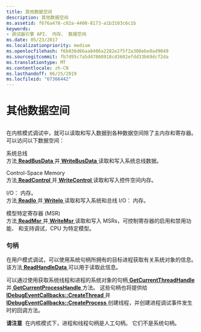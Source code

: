 ```yaml
---
title: 其他数据空间
description: 其他数据空间
ms.assetid: f676a478-c02a-4400-8173-a1b3103c6c1b
keywords:
- 调试器引擎 API、 内存、 数据空间
ms.date: 05/23/2017
ms.localizationpriority: medium
ms.openlocfilehash: f6b036d66aa8406a2282e2f5f2a308ebe8ad9049
ms.sourcegitcommit: fb7d95c7a5d47860918cd3602efdd33b69dcf2da
ms.translationtype: MT
ms.contentlocale: zh-CN
ms.lasthandoff: 06/25/2019
ms.locfileid: "67366442"
---
```

# <a name="other-data-spaces"></a>其他数据空间


## <span id="ddk_other_data_spaces_dbx"></span><span id="DDK_OTHER_DATA_SPACES_DBX"></span>


在内核模式调试中，就可以读取和写入数据到各种数据空间除了主内存和寄存器。 可以访问以下数据空间：

<span id="System_Bus"></span><span id="system_bus"></span><span id="SYSTEM_BUS"></span>系统总线  
方法[ **ReadBusData** ](https://docs.microsoft.com/windows-hardware/drivers/ddi/content/dbgeng/nf-dbgeng-idebugdataspaces4-readbusdata)并[ **WriteBusData** ](https://docs.microsoft.com/windows-hardware/drivers/ddi/content/dbgeng/nf-dbgeng-idebugdataspaces4-writebusdata)读取和写入系统总线数据。

<span id="Control-Space_Memory"></span><span id="control-space_memory"></span><span id="CONTROL-SPACE_MEMORY"></span>Control-Space Memory  
方法[ **ReadControl** ](https://docs.microsoft.com/windows-hardware/drivers/ddi/content/dbgeng/nf-dbgeng-idebugdataspaces4-readcontrol)并[ **WriteControl** ](https://docs.microsoft.com/windows-hardware/drivers/ddi/content/dbgeng/nf-dbgeng-idebugdataspaces4-writecontrol)读取和写入控件空间内存。

<span id="i_o_memory."></span><span id="I_O_MEMORY."></span>I/O： 内存。  
方法[ **ReadIo** ](https://docs.microsoft.com/windows-hardware/drivers/ddi/content/dbgeng/nf-dbgeng-idebugdataspaces4-readio)并[ **WriteIo** ](https://docs.microsoft.com/windows-hardware/drivers/ddi/content/dbgeng/nf-dbgeng-idebugdataspaces4-writeio)读取和写入系统和总线 I/O： 内存。

<span id="Model_Specific_Register__MSR_"></span><span id="model_specific_register__msr_"></span><span id="MODEL_SPECIFIC_REGISTER__MSR_"></span>模型特定寄存器 (MSR)  
方法[ **ReadMsr** ](https://docs.microsoft.com/windows-hardware/drivers/ddi/content/dbgeng/nf-dbgeng-idebugdataspaces4-readmsr)并[ **WriteMsr** ](https://docs.microsoft.com/windows-hardware/drivers/ddi/content/wdbgexts/nf-wdbgexts-writemsr)读取和写入 MSRs，可控制寄存器的启用和禁用功能、 和支持调试，CPU 为特定模型。

### <a name="span-idhandlesspanspan-idhandlesspan-handles"></a><span id="handles"></span><span id="HANDLES"></span> 句柄

在用户模式调试，可以使用系统句柄所拥有的目标进程获取有关系统对象的信息。 该方法[ **ReadHandleData** ](https://docs.microsoft.com/windows-hardware/drivers/ddi/content/dbgeng/nf-dbgeng-idebugdataspaces4-readhandledata)可以用于读取此信息。

可以通过使用获取系统线程和进程的系统对象的句柄[ **GetCurrentThreadHandle** ](https://docs.microsoft.com/windows-hardware/drivers/ddi/content/dbgeng/nf-dbgeng-idebugsystemobjects4-getcurrentthreadhandle)并[ **GetCurrentProcessHandle** ](https://docs.microsoft.com/windows-hardware/drivers/ddi/content/dbgeng/nf-dbgeng-idebugsystemobjects-getcurrentprocesshandle)方法。 这些句柄也将提供给[ **IDebugEventCallbacks::CreateThread** ](https://docs.microsoft.com/windows-hardware/drivers/ddi/content/dbgeng/nf-dbgeng-idebugeventcallbacks-createthread)并[ **IDebugEventCallbacks::CreateProcess** ](https://docs.microsoft.com/windows-hardware/drivers/ddi/content/dbgeng/nf-dbgeng-idebugeventcallbacks-createprocess)创建线程，并创建进程调试事件发生时的回调方法。

**请注意**  在内核模式下，进程和线程句柄是人工句柄。 它们不是系统句柄。

 

 

 





